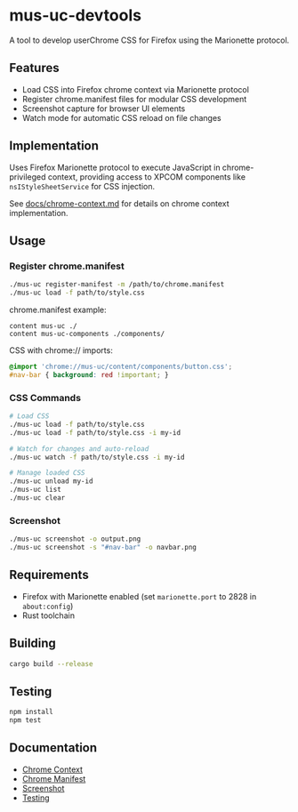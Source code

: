 # mus-uc-devtools

A tool to develop userChrome CSS for Firefox using the Marionette protocol.

## Features

- Load CSS into Firefox chrome context via Marionette protocol
- Register chrome.manifest files for modular CSS development
- Screenshot capture for browser UI elements
- Watch mode for automatic CSS reload on file changes

## Implementation

Uses Firefox Marionette protocol to execute JavaScript in chrome-privileged context, providing access to XPCOM components like `nsIStyleSheetService` for CSS injection.

See [docs/chrome-context.md](docs/chrome-context.md) for details on chrome context implementation.

## Usage

### Register chrome.manifest

```bash
./mus-uc register-manifest -m /path/to/chrome.manifest
./mus-uc load -f path/to/style.css
```

chrome.manifest example:
```
content mus-uc ./
content mus-uc-components ./components/
```

CSS with chrome:// imports:
```css
@import 'chrome://mus-uc/content/components/button.css';
#nav-bar { background: red !important; }
```

### CSS Commands

```bash
# Load CSS
./mus-uc load -f path/to/style.css
./mus-uc load -f path/to/style.css -i my-id

# Watch for changes and auto-reload
./mus-uc watch -f path/to/style.css -i my-id

# Manage loaded CSS
./mus-uc unload my-id
./mus-uc list
./mus-uc clear
```

### Screenshot

```bash
./mus-uc screenshot -o output.png
./mus-uc screenshot -s "#nav-bar" -o navbar.png
```

## Requirements

- Firefox with Marionette enabled (set `marionette.port` to 2828 in `about:config`)
- Rust toolchain

## Building

```bash
cargo build --release
```

## Testing

```bash
npm install
npm test
```

## Documentation

- [Chrome Context](docs/chrome-context.md)
- [Chrome Manifest](docs/chrome-manifest.md)
- [Screenshot](docs/screenshot.md)
- [Testing](docs/testing.md)

